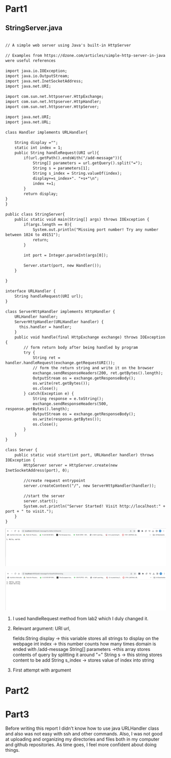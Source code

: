# Part1

## StringServer.java

```

// A simple web server using Java's built-in HttpServer

// Examples from https://dzone.com/articles/simple-http-server-in-java were useful references

import java.io.IOException;
import java.io.OutputStream;
import java.net.InetSocketAddress;
import java.net.URI;

import com.sun.net.httpserver.HttpExchange;
import com.sun.net.httpserver.HttpHandler;
import com.sun.net.httpserver.HttpServer;

import java.net.URI;
import java.net.URL;

class Handler implements URLHandler{

    String display ="";
    static int index = 1;
    public String handleRequest(URI url){
        if(url.getPath().endsWith("/add-message")){
            String[] parameters = url.getQuery().split("=");
            String s = parameters[1];
            String s_index = String.valueOf(index);
            display+=s_index+". "+s+"\n";
            index +=1;
        }
        return display;
}   
}

public class StringServer{
    public static void main(String[] args) throws IOException {
        if(args.length == 0){
            System.out.println("Missing port number! Try any number between 1024 to 49151");
            return;
        }

        int port = Integer.parseInt(args[0]);

        Server.start(port, new Handler());
    }
    
}

interface URLHandler {
    String handleRequest(URI url);
}

class ServerHttpHandler implements HttpHandler {
    URLHandler handler;
    ServerHttpHandler(URLHandler handler) {
      this.handler = handler;
    }
    public void handle(final HttpExchange exchange) throws IOException {
        // form return body after being handled by program
        try {
            String ret = handler.handleRequest(exchange.getRequestURI());
            // form the return string and write it on the browser
            exchange.sendResponseHeaders(200, ret.getBytes().length);
            OutputStream os = exchange.getResponseBody();
            os.write(ret.getBytes());
            os.close();
        } catch(Exception e) {
            String response = e.toString();
            exchange.sendResponseHeaders(500, response.getBytes().length);
            OutputStream os = exchange.getResponseBody();
            os.write(response.getBytes());
            os.close();
        }
    }
}

class Server {
    public static void start(int port, URLHandler handler) throws IOException {
        HttpServer server = HttpServer.create(new InetSocketAddress(port), 0);

        //create request entrypoint
        server.createContext("/", new ServerHttpHandler(handler));

        //start the server
        server.start();
        System.out.println("Server Started! Visit http://localhost:" + port + " to visit.");
    }
}

```

![part1_image1](./Lab3_part1a.png)

![part1_image2](./Lab3_part1b.png)

1. I used handleRequest method from lab2 which I duly changed it.
2. Relevant argument: URI url,

   fields:String display -> this variable stores all strings to display on the webpage
          int index -> this number counts how many times domain is ended with /add-message
          String[] parameters ->this array stores contents of query by splitting it around "="
          String s -> this string stores content to be add
          String s_index -> stores value of index into string

   
3. First attempt with argument

# Part2


# Part3

Before writing this report I didn't know how to use java URLHandler class and also was not easy with ssh and other commands.
Also, I was not good at uploading and organizing my directories and files both in my computer and github repositories. As time goes, I feel more confident about doing things.
